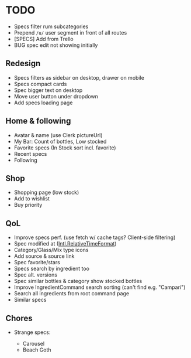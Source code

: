 # TODO

- Specs filter rum subcategories
- Prepend `/u/` user segment in front of all routes
- [SPECS] Add from Trello
- BUG spec edit not showing initially

## Redesign

- Specs filters as sidebar on desktop, drawer on mobile
- Specs compact cards
- Spec bigger text on desktop
- Move user button under dropdown
- Add specs loading page

## Home & following

- Avatar & name (use Clerk pictureUrl)
- My Bar: Count of bottles, Low stocked
- Favorite specs (In Stock sort incl. favorite)
- Recent specs
- Following

## Shop

- Shopping page (low stock)
- Add to wishlist
- Buy priority

## QoL

- Improve specs perf. (use fetch w/ cache tags? Client-side filtering)
- Spec modified at ([Intl.RelativeTimeFormat](https://stackoverflow.com/questions/61911591/react-intl-with-relativetime-formatting))
- Category/Glass/Mix type icons
- Add source & source link
- Spec favorite/stars
- Specs search by ingredient too
- Spec alt. versions
- Spec similar bottles & category show stocked bottles
- Improve IngredientCommand search sorting (can't find e.g. "Campari")
- Search all ingredients from root command page
- Similar specs

## Chores

- Strange specs:

  - Carousel
  - Beach Goth
